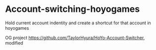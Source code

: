 # Account-switching-hoyogames
Hold current account indentity and create a shortcut for that account in hoyogames

OG project https://github.com/TaylorHyura/HoYo-Account-Switcher, modified

